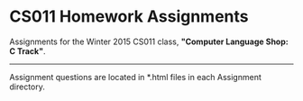 CS011 Homework Assignments
=======================

Assignments for the Winter 2015 CS011 class, **"Computer Language Shop: C Track"**.

----
Assignment questions are located in *.html files in each Assignment directory.
